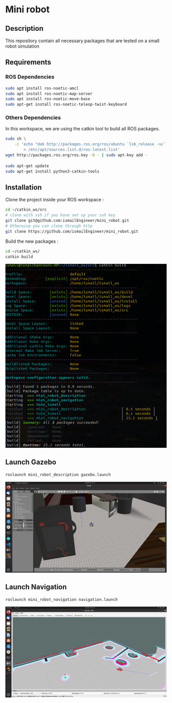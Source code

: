 # Mini robot

## Description

This repository contain all necessary packages that are tested on a small robot simulation

## Requirements

### ROS Dependencies

```bash
sudo apt install ros-noetic-amcl
sudo apt install ros-noetic-map-server
sudo apt install ros-noetic-move-base
sudo apt-get install ros-noetic-teleop-twist-keyboard
```

### Others Dependencies

In this workspace, we are using the catkin tool to build all ROS packages.

```bash
sudo sh \
    -c 'echo "deb http://packages.ros.org/ros/ubuntu `lsb_release -sc` main" \
        > /etc/apt/sources.list.d/ros-latest.list'
wget http://packages.ros.org/ros.key -O - | sudo apt-key add -

sudo apt-get update
sudo apt-get install python3-catkin-tools
```

## Installation

Clone the project inside your ROS workspace : 

```bash
cd ~/catkin_ws/src
# clone with ssh if you have set up your ssh key
git clone git@github.com:ismailEngineer/mini_robot.git
# Otherwise you can clone through http
git clone https://github.com/ismailEngineer/mini_robot.git
```

Build the new packages :

```bash
cd ~/catkin_ws/
catkin build 
```

![Build.png](doc/build.png)

## Launch Gazebo

```bash
roslaunch mini_robot_description gazebo.launch
```

![simulation gazebo](doc/gazebo.png)

## Launch Navigation

```bash
roslaunch mini_robot_navigation navigation.launch
```

![robot navigation](doc/navigation.png)